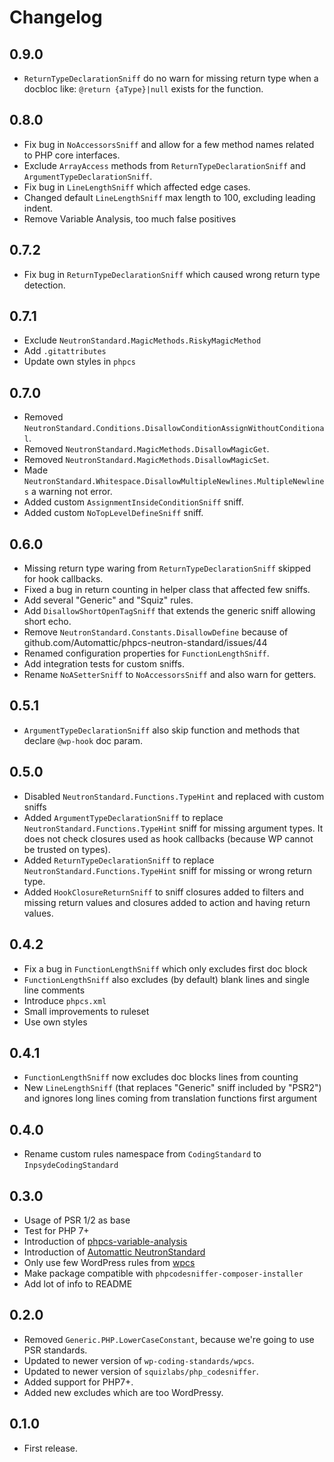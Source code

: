 # Changelog

## 0.9.0
- `ReturnTypeDeclarationSniff` do no warn for missing return type when a docbloc like:
  `@return {aType}|null` exists for the function.

## 0.8.0
- Fix bug in `NoAccessorsSniff` and allow for a few method names related to PHP core interfaces.
- Exclude `ArrayAccess` methods from `ReturnTypeDeclarationSniff` and `ArgumentTypeDeclarationSniff`.
- Fix bug in `LineLengthSniff` which affected edge cases.
- Changed default `LineLengthSniff` max length to 100, excluding leading indent.
- Remove Variable Analysis, too much false positives

## 0.7.2
- Fix bug in `ReturnTypeDeclarationSniff` which caused wrong return type detection.

## 0.7.1
- Exclude `NeutronStandard.MagicMethods.RiskyMagicMethod`
- Add `.gitattributes`
- Update own styles in `phpcs`

## 0.7.0
- Removed `NeutronStandard.Conditions.DisallowConditionAssignWithoutConditional`.
- Removed `NeutronStandard.MagicMethods.DisallowMagicGet`.
- Removed `NeutronStandard.MagicMethods.DisallowMagicSet`.
- Made `NeutronStandard.Whitespace.DisallowMultipleNewlines.MultipleNewlines` a warning not error.
- Added custom `AssignmentInsideConditionSniff` sniff.
- Added custom `NoTopLevelDefineSniff` sniff.

## 0.6.0
- Missing return type waring from `ReturnTypeDeclarationSniff` skipped for hook callbacks.
- Fixed a bug in return counting in helper class that affected few sniffs.
- Add several "Generic" and "Squiz" rules.
- Add `DisallowShortOpenTagSniff` that extends the generic sniff allowing short echo.
- Remove `NeutronStandard.Constants.DisallowDefine` because of github.com/Automattic/phpcs-neutron-standard/issues/44
- Renamed configuration properties for `FunctionLengthSniff`.
- Add integration tests for custom sniffs.
- Rename `NoASetterSniff` to `NoAccessorsSniff` and also warn for getters.

## 0.5.1
- `ArgumentTypeDeclarationSniff` also skip function and methods that declare `@wp-hook` doc param.

## 0.5.0
* Disabled `NeutronStandard.Functions.TypeHint` and replaced with custom sniffs
* Added `ArgumentTypeDeclarationSniff` to replace `NeutronStandard.Functions.TypeHint` sniff for
  missing argument types.
  It does not check closures used as hook callbacks (because WP cannot be trusted on types).
* Added `ReturnTypeDeclarationSniff` to replace `NeutronStandard.Functions.TypeHint` sniff for
  missing or wrong return type.
* Added `HookClosureReturnSniff` to sniff closures added to filters and missing return values and
  closures added to action and having return values.

## 0.4.2
* Fix a bug in `FunctionLengthSniff` which only excludes first doc block
* `FunctionLengthSniff` also excludes (by default) blank lines and single line comments
* Introduce `phpcs.xml`
* Small improvements to ruleset
* Use own styles

## 0.4.1
* `FunctionLengthSniff` now excludes doc blocks lines from counting
* New `LineLengthSniff` (that replaces "Generic" sniff included by "PSR2") and
  ignores long lines coming from translation functions first argument

## 0.4.0
* Rename custom rules namespace from `CodingStandard` to `InpsydeCodingStandard`

## 0.3.0
* Usage of PSR 1/2 as base
* Test for PHP 7+
* Introduction of [phpcs-variable-analysis](https://github.com/sirbrillig/phpcs-variable-analysis)
* Introduction of [Automattic NeutronStandard](https://github.com/Automattic/phpcs-neutron-standard)
* Only use few WordPress rules from [wpcs](https://github.com/WordPress-Coding-Standards/WordPress-Coding-Standards)
* Make package compatible with `phpcodesniffer-composer-installer`
* Add lot of info to README

## 0.2.0
* Removed `Generic.PHP.LowerCaseConstant`, because we're going to use PSR standards.
* Updated to newer version of `wp-coding-standards/wpcs`.
* Updated to newer version of `squizlabs/php_codesniffer`.
* Added support for PHP7+.
* Added new excludes which are too WordPressy.

## 0.1.0
* First release.
